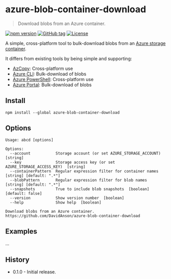 # azure-blob-container-download

> Download blobs from an Azure container.

[![npm version][npm-image]][npm-url]
[![GitHub tag][github-tag-image]][github-tag-url]
[![License][license-image]][license-url]

A simple, cross-platform tool to bulk-download blobs from an [Azure storage container](https://azure.microsoft.com/en-us/documentation/services/storage/).

It differs from existing tools by being simple and supporting:

- [AzCopy](https://azure.microsoft.com/en-us/documentation/articles/storage-use-azcopy/): Cross-platform use
- [Azure CLI](https://azure.microsoft.com/en-us/documentation/articles/storage-azure-cli/): Bulk-download of blobs
- [Azure PowerShell](https://azure.microsoft.com/en-us/documentation/articles/storage-powershell-guide-full/): Cross-platform use
- [Azure Portal](https://azure.microsoft.com/en-us/features/azure-portal/): Bulk-download of blobs

## Install

```shell
npm install --global azure-blob-container-download
```

## Options

```text
Usage: abcd [options]

Options:
  --account           Storage account (or set AZURE_STORAGE_ACCOUNT)  [string]
  --key               Storage access key (or set AZURE_STORAGE_ACCESS_KEY)  [string]
  --containerPattern  Regular expression filter for container names  [string] [default: ".*"]
  --blobPattern       Regular expression filter for blob names  [string] [default: ".*"]
  --snapshots         True to include blob snapshots  [boolean] [default: false]
  --version           Show version number  [boolean]
  --help              Show help  [boolean]

Download blobs from an Azure container.
https://github.com/DavidAnson/azure-blob-container-download
```

## Examples

...

## History

- 0.1.0 - Initial release.

[npm-image]: https://img.shields.io/npm/v/azure-blob-container-download.svg
[npm-url]: https://www.npmjs.com/package/azure-blob-container-download
[github-tag-image]: https://img.shields.io/github/tag/DavidAnson/azure-blob-container-download.svg
[github-tag-url]: https://github.com/DavidAnson/azure-blob-container-download
[license-image]: https://img.shields.io/npm/l/azure-blob-container-download.svg
[license-url]: https://opensource.org/licenses/MIT
